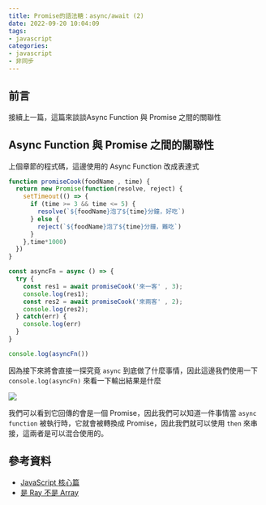 ```yaml
---
title: Promise的語法糖：async/await (2)
date: 2022-09-20 10:04:09
tags:
- javascript
categories:
- javascript
- 非同步
---
```


## 前言
接續上一篇，這篇來談談Async Function 與 Promise 之間的關聯性

## Async Function 與 Promise 之間的關聯性

上個章節的程式碼，這邊使用的 Async Function 改成表達式

```javascript
function promiseCook(foodName , time) {
  return new Promise(function(resolve, reject) { 
    setTimeout(() => {
      if (time >= 3 && time <= 5) {
        resolve(`${foodName}泡了${time}分鐘，好吃`)
      } else {
        reject(`${foodName}泡了${time}分鐘，難吃`)
      }
    },time*1000)
  })
}

const asyncFn = async () => {
  try {
    const res1 = await promiseCook('來一客' , 3);
    console.log(res1); 
    const res2 = await promiseCook('來兩客' , 2);
    console.log(res2); 
  } catch(err) {
    console.log(err)
  }
}

console.log(asyncFn())
```
因為接下來將會直接一探究竟 `async` 到底做了什麼事情，因此這邊我們使用一下 `console.log(asyncFn)` 來看一下輸出結果是什麼

![](https://i.imgur.com/HGpTgCq.png)

我們可以看到它回傳的會是一個 Promise，因此我們可以知道一件事情當 `async function` 被執行時，它就會被轉換成 Promise，因此我們就可以使用 `then` 來串接，這兩者是可以混合使用的。

## 參考資料
- [JavaScript 核心篇](https://www.hexschool.com/courses/js-core.html)
- [是 Ray 不是 Array](https://israynotarray.com/javascript/20220513/3060050230/)